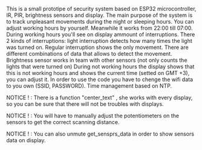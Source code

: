 This is a small prototipe of security system based on ESP32 microcontroller, IR, PIR, brightness sensors and display.
The main purpose of the system is to track unpleasant movements during the night or sleeping hours.
You can adjust working hours by yourself. Meanwhile it works from 22:00 till 07:00.
During working hours you'll see on display ammount of interruptions.
There 2 kinds of interruptions: light interruption detects how many times the light was turned on.
Regular interruption shows the only movement. There are different combinations of data that allows to detect the movement. Brightness sensor works in team with other sensors (not only counts the lights that were turned on)
During not working hours the display shows that this is not working hours and shows the current time (setted on GMT +3), you can adjust it.
In order to use the code you have to chenge the wifi data to you own (SSID, PASSWORD).
Time management based on NTP.

NOTICE ! : There is a function "center_text" , she works with every display, so you can be sure that there will not be troubles with displays.

NOTICE ! : You will have to manually adjust the potentiometers on the sensors to get the correct scanning distance.

NOTICE ! : You can also unmute get_sensprs_data in order to show sensors data on display.
